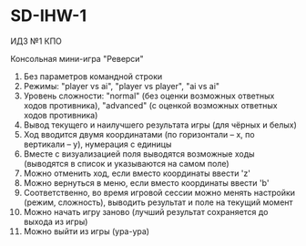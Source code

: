 # SD-IHW-1
ИДЗ №1 КПО

Консольная мини-игра "Реверси"
1. Без параметров командной строки
2. Режимы: "player vs ai", "player vs player", "ai vs ai"
3. Уровень сложности: "normal" (без оценки возможных ответных ходов противника), "advanced" (с оценкой возможных
ответных ходов противника)
4. Вывод текущего и наилучшего результата игры (для чёрных и белых)
5. Ход вводится двумя координатами (по горизонтали – x, по вертикали – y), нумерация с единицы
6. Вместе с визуализацией поля выводятся возможные ходы (выводятся в список и указываются на самом поле)
7. Можно отменить ход, если вместо координаты ввести 'z'
8. Можно вернуться в меню, если вместо координаты ввести 'b'
9. Соответственно, во время игровой сессии можно менять настройки (режим, сложность), выводить результат и поле на текущий момент
10. Можно начать игру заново (лучший результат сохраняется до выхода из игры)
11. Можно выйти из игры (ура-ура)
